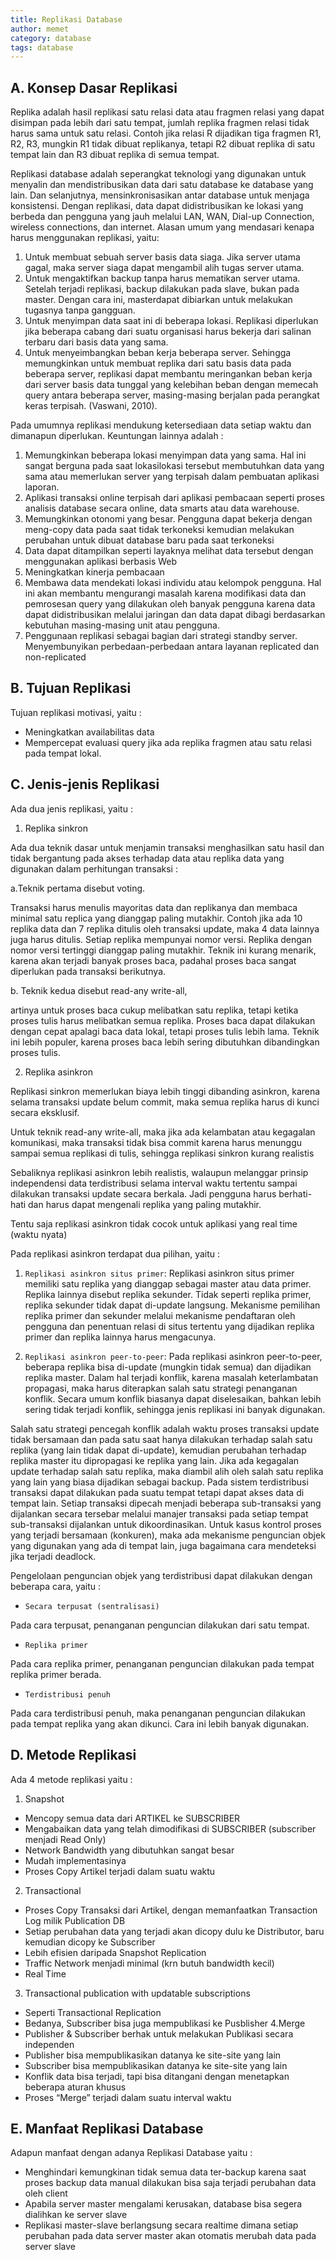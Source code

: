 ```yaml
---
title: Replikasi Database
author: memet
category: database
tags: database 
---
```


## A. Konsep Dasar Replikasi

Replika adalah hasil replikasi satu relasi data atau fragmen relasi yang dapat disimpan pada lebih dari satu tempat, jumlah replika fragmen relasi tidak harus sama untuk satu relasi. Contoh jika relasi R dijadikan tiga fragmen R1, R2, R3, mungkin R1 tidak dibuat replikanya, tetapi R2 dibuat replika di satu tempat lain dan R3 dibuat replika di semua tempat.

Replikasi database adalah seperangkat teknologi yang digunakan untuk menyalin dan mendistribusikan data dari satu database ke database yang lain. Dan selanjutnya, mensinkronisasikan antar database untuk menjaga konsistensi. Dengan replikasi, data dapat didistribusikan ke lokasi yang berbeda dan pengguna yang jauh melalui LAN, WAN, Dial-up Connection, wireless connections, dan internet. Alasan umum yang mendasari kenapa harus menggunakan replikasi, yaitu:

1. Untuk membuat sebuah server basis data  siaga. Jika server utama gagal, maka server siaga dapat mengambil alih tugas server utama.
2. Untuk mengaktifkan backup tanpa harus mematikan server utama.  Setelah terjadi replikasi, backup dilakukan pada slave, bukan pada master. Dengan cara ini, masterdapat dibiarkan untuk melakukan tugasnya tanpa gangguan.
3. Untuk menyimpan data saat ini di beberapa lokasi. Replikasi diperlukan jika beberapa cabang dari suatu organisasi harus bekerja dari salinan terbaru dari basis data yang sama.
4. Untuk menyeimbangkan beban kerja beberapa server. Sehingga memungkinkan untuk membuat replika dari satu basis data pada beberapa server, replikasi dapat membantu meringankan beban kerja dari server basis data tunggal yang kelebihan beban dengan memecah query antara beberapa server, masing-masing berjalan pada perangkat keras terpisah. (Vaswani, 2010).

Pada umumnya replikasi mendukung ketersediaan data setiap waktu dan dimanapun diperlukan. Keuntungan lainnya adalah :

1. Memungkinkan beberapa lokasi menyimpan data yang sama. Hal ini sangat berguna pada saat lokasilokasi tersebut membutuhkan data yang sama atau memerlukan server yang terpisah dalam pembuatan aplikasi laporan.
2. Aplikasi transaksi online terpisah dari aplikasi pembacaan seperti proses analisis database secara online, data smarts atau data warehouse.
3. Memungkinkan otonomi yang besar. Pengguna dapat bekerja dengan meng-copy data pada saat tidak terkoneksi kemudian melakukan perubahan untuk dibuat database baru pada saat terkoneksi
4. Data dapat ditampilkan seperti layaknya melihat data tersebut dengan menggunakan aplikasi berbasis Web
5. Meningkatkan kinerja pembacaan
6. Membawa data mendekati lokasi individu atau kelompok pengguna. Hal ini akan membantu mengurangi masalah karena modifikasi data dan pemrosesan query yang dilakukan oleh banyak pengguna karena data dapat didistribusikan melalui jaringan dan data dapat dibagi berdasarkan kebutuhan masing-masing unit atau pengguna.
7. Penggunaan replikasi sebagai bagian dari strategi standby server.
Menyembunyikan perbedaan-perbedaan antara layanan replicated dan non-replicated

## B. Tujuan Replikasi
Tujuan replikasi motivasi, yaitu :
- Meningkatkan availabilitas data
- Mempercepat evaluasi query jika ada replika fragmen atau satu relasi pada tempat lokal.

## C. Jenis-jenis Replikasi

Ada dua jenis replikasi, yaitu :

1. Replika sinkron

Ada dua teknik dasar untuk menjamin transaksi menghasilkan satu hasil dan tidak bergantung pada akses terhadap data atau replika data yang digunakan dalam perhitungan transaksi :

a.Teknik pertama disebut voting.

Transaksi harus menulis mayoritas data dan replikanya dan membaca minimal satu replica yang dianggap paling mutakhir. Contoh jika ada 10 replika data dan 7 replika ditulis oleh transaksi update, maka 4 data lainnya juga harus ditulis. Setiap replika mempunyai nomor versi. Replika dengan nomor versi tertinggi dianggap paling mutakhir. Teknik ini kurang menarik, karena akan terjadi banyak proses baca, padahal proses baca sangat diperlukan pada transaksi berikutnya.

b. Teknik kedua disebut read-any write-all,

artinya untuk proses baca cukup melibatkan satu replika, tetapi ketika proses tulis harus melibatkan semua replika. Proses baca dapat dilakukan dengan cepat apalagi baca data lokal, tetapi proses tulis lebih lama. Teknik ini lebih populer, karena proses baca lebih sering dibutuhkan dibandingkan proses tulis.

2. Replika asinkron

Replikasi sinkron memerlukan biaya lebih tinggi dibanding asinkron, karena selama transaksi update belum commit, maka semua replika harus di kunci secara eksklusif.

Untuk teknik read-any write-all, maka jika ada kelambatan atau kegagalan komunikasi, maka transaksi tidak bisa commit karena harus menunggu sampai semua replikasi di tulis, sehingga replikasi sinkron kurang realistis

Sebaliknya replikasi asinkron lebih realistis, walaupun melanggar prinsip independensi data terdistribusi selama interval waktu tertentu sampai dilakukan transaksi update secara berkala. Jadi pengguna harus berhati-hati dan harus dapat mengenali replika yang paling mutakhir.

Tentu saja replikasi asinkron tidak cocok untuk aplikasi yang real time (waktu nyata)

Pada replikasi asinkron terdapat dua pilihan, yaitu :

1. `Replikasi asinkron situs primer`:
Replikasi asinkron situs primer memiliki satu replika yang dianggap sebagai master atau data primer. Replika lainnya disebut replika sekunder. Tidak seperti replika primer, replika sekunder tidak dapat di-update langsung. Mekanisme pemilihan replika primer dan sekunder melalui mekanisme pendaftaran oleh pengguna dan penentuan relasi di situs  tertentu yang dijadikan replika primer dan replika lainnya harus mengacunya.

2. `Replikasi asinkron peer-to-peer`:
Pada replikasi asinkron peer-to-peer, beberapa replika bisa di-update (mungkin tidak semua) dan dijadikan replika master. Dalam hal terjadi konflik, karena masalah keterlambatan propagasi, maka harus diterapkan salah satu strategi penanganan konflik. Secara umum konflik biasanya dapat diselesaikan, bahkan lebih sering tidak terjadi konflik, sehingga jenis replikasi ini banyak digunakan.

Salah satu strategi pencegah konflik adalah waktu proses transaksi update tidak bersamaan dan pada satu saat hanya dilakukan terhadap salah satu replika (yang lain tidak dapat di-update), kemudian perubahan terhadap replika master itu dipropagasi ke replika yang lain. Jika ada kegagalan update terhadap salah satu replika, maka diambil alih oleh salah satu replika yang lain yang biasa dijadikan sebagai backup. Pada sistem terdistribusi transaksi dapat dilakukan pada suatu tempat tetapi dapat akses data di tempat lain. Setiap transaksi dipecah menjadi beberapa sub-transaksi yang dijalankan secara tersebar melalui manajer transaksi pada setiap tempat sub-transaksi dijalankan untuk dikoordinasikan. Untuk kasus kontrol proses yang terjadi bersamaan (konkuren), maka ada mekanisme penguncian objek yang digunakan yang ada di tempat lain, juga bagaimana cara mendeteksi jika terjadi deadlock.

Pengelolaan penguncian objek yang terdistribusi dapat dilakukan dengan beberapa cara, yaitu :

- `Secara terpusat (sentralisasi)`

Pada cara terpusat, penanganan penguncian dilakukan dari satu tempat.

- `Replika primer`

Pada cara replika primer, penanganan penguncian dilakukan pada tempat replika primer berada.

- `Terdistribusi penuh`

Pada cara terdistribusi penuh, maka penanganan penguncian dilakukan pada tempat replika yang akan dikunci. Cara ini lebih banyak digunakan.

## D. Metode Replikasi

Ada 4 metode replikasi yaitu :

1. Snapshot
- Mencopy semua data dari ARTIKEL ke SUBSCRIBER
- Mengabaikan data yang telah dimodifikasi di SUBSCRIBER (subscriber menjadi Read Only)
- Network Bandwidth yang dibutuhkan sangat besar
- Mudah implementasinya
- Proses Copy Artikel terjadi dalam suatu waktu
2. Transactional
- Proses Copy Transaksi dari Artikel, dengan memanfaatkan Transaction Log milik Publication DB
- Setiap perubahan data yang terjadi akan dicopy dulu ke Distributor, baru kemudian dicopy ke Subscriber
- Lebih efisien daripada Snapshot Replication
- Traffic Network menjadi minimal (krn butuh bandwidth kecil)
- Real Time
3. Transactional publication with updatable subscriptions
- Seperti Transactional Replication
- Bedanya, Subscriber bisa juga mempublikasi ke Pusblisher
4.Merge
- Publisher & Subscriber berhak untuk melakukan Publikasi secara independen
- Publisher bisa mempublikasikan datanya ke site-site yang lain
- Subscriber bisa mempublikasikan datanya ke site-site yang lain
- Konflik data bisa terjadi, tapi bisa ditangani dengan menetapkan beberapa aturan khusus
- Proses “Merge” terjadi dalam suatu interval waktu
 

## E. Manfaat Replikasi Database

Adapun manfaat dengan adanya Replikasi Database yaitu :

- Menghindari kemungkinan tidak semua data ter-backup karena saat proses backup data manual dilakukan bisa saja terjadi perubahan data oleh client
- Apabila server master mengalami kerusakan, database bisa segera dialihkan ke server slave
- Replikasi master-slave berlangsung secara realtime dimana setiap perubahan pada data server master akan otomatis merubah data pada server slave
